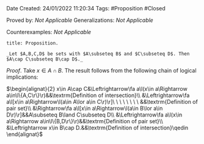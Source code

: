 <br />
<br />

Date Created: 24/01/2022 11:20:34
Tags: #Proposition #Closed 

Proved by: _Not Applicable_
Generalizations: _Not Applicable_

Counterexamples: _Not Applicable_

``` ad-Proposition
title: Proposition.

_Let $A,B,C,D$ be sets with $A\subseteq B$ and $C\subseteq D$. Then $A\cap C\subseteq B\cap D$._

```

_Proof_. Take $x\in A\cap B$. The result follows from the following chain of logical implications:

$\begin{alignat}{2}
    x\in A\cap C&\Leftrightarrow\fa a\l(x\in a\Rightarrow a\in\l\{A,C\r\}\r)&&\textrm{Definition of intersection}\\
    &\Leftrightarrow\fa a\l[x\in a\Rightarrow\l(a\in A\lor a\in C\r)\r]\ \ \ \ \ \ \ \ &&\textrm{Definition of pair set}\\
    &\Rightarrow\fa a\l[x\in a\Rightarrow\l(a\in B\lor a\in D\r)\r]&&A\subseteq B\land C\subseteq D\\
    &\Leftrightarrow\fa a\l(x\in a\Rightarrow a\in\l\{B,D\r\}\r)&&\textrm{Definition of pair set}\\
    &\Leftrightarrow x\in B\cap D.&&\textrm{Definition of intersection}\qedin
\end{alignat}$

